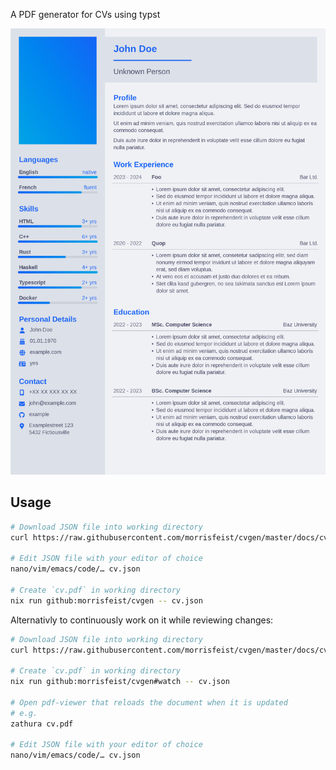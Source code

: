 A PDF generator for CVs using typst

<img src="docs/cv.png" alt="Example generated pdf"/>

## Usage

```bash
# Download JSON file into working directory
curl https://raw.githubusercontent.com/morrisfeist/cvgen/master/docs/cv.json --output cv.json

# Edit JSON file with your editor of choice
nano/vim/emacs/code/… cv.json

# Create `cv.pdf` in working directory
nix run github:morrisfeist/cvgen -- cv.json
```

Alternativly to continuously work on it while reviewing changes:

```bash
# Download JSON file into working directory
curl https://raw.githubusercontent.com/morrisfeist/cvgen/master/docs/cv.json --output cv.json

# Create `cv.pdf` in working directory
nix run github:morrisfeist/cvgen#watch -- cv.json

# Open pdf-viewer that reloads the document when it is updated
# e.g.
zathura cv.pdf

# Edit JSON file with your editor of choice
nano/vim/emacs/code/… cv.json
```
